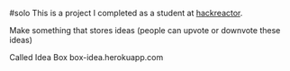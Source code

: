 #solo
This is a project I completed as a student at [hackreactor](http://hackreactor.com). 

Make something that stores ideas (people can upvote or downvote these ideas)

Called Idea Box
box-idea.herokuapp.com